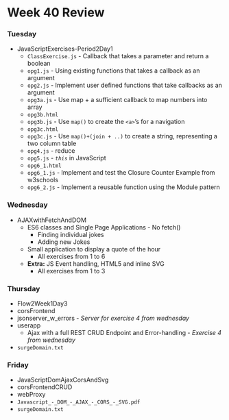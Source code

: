 # Week 40 Review
### Tuesday
* JavaScriptExercises-Period2Day1
    * `ClassExercise.js` - Callback that takes a parameter and return a boolean
    * `opg1.js` - Using existing functions that takes a callback as an argument
    * `opg2.js` - Implement user defined functions that take callbacks as an argument
    * `opg3a.js` - Use map + a sufficient callback to map numbers into array
    * `opg3b.html`
    * `opg3b.js` - Use ```map()``` to create the ```<a>```’s for a navigation
    * `opg3c.html`
    * `opg3c.js` - Use ```map()+(join + ..)``` to create a string, representing a two column table
    * `opg4.js` - reduce
    * `opg5.js` - *```this```* in JavaScript
    * `opg6_1.html`
    * `opg6_1.js` - Implement and test the Closure Counter Example from w3schools
    * `opg6_2.js` - Implement a reusable function using the Module pattern
### Wednesday
* AJAXwithFetchAndDOM
    * ES6 classes and Single Page Applications - No fetch()
        * Finding individual jokes
        * Adding new Jokes
    * Small application to display a quote of the hour
        * All exercises from 1 to 6
    * **Extra:** JS Event handling, HTML5 and inline SVG
        * All exercises from 1 to 3
### Thursday
* Flow2Week1Day3
* corsFrontend
* jsonserver_w_errors - _Server for exercise 4 from wednesday_
* userapp
    * Ajax with a full REST CRUD Endpoint and Error-handling - _Exercise 4 from wednesday_
* `surgeDomain.txt`
### Friday
* JavaScriptDomAjaxCorsAndSvg
* corsFrontendCRUD
* webProxy
* `Javascript_-_DOM_-_AJAX_-_CORS_-_SVG.pdf`
* `surgeDomain.txt`